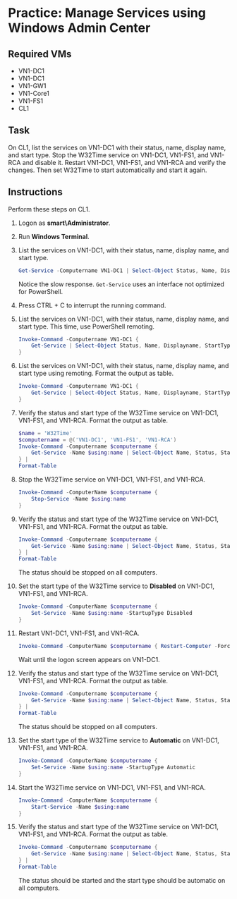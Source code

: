 # Practice: Manage Services using Windows Admin Center

## Required VMs

* VN1-DC1
* VN1-DC1
* VN1-GW1
* VN1-Core1
* VN1-FS1
* CL1

## Task

On CL1, list the services on VN1-DC1 with their status, name, display name, and start type. Stop the W32Time service on VN1-DC1, VN1-FS1, and VN1-RCA and disable it. Restart VN1-DC1, VN1-FS1, and VN1-RCA and verify the changes. Then set W32Time to start automatically and start it again.

## Instructions

Perform these steps on CL1.

1. Logon as **smart\Administrator**.
1. Run **Windows Terminal**.
1. List the services on VN1-DC1, with their status, name, display name, and start type.

    ````powershell
    Get-Service -Computername VN1-DC1 | Select-Object Status, Name, Displayname, StartType
    ````

    Notice the slow response. ````Get-Service```` uses an interface not optimized for PowerShell.

1. Press CTRL + C to interrupt the running command.
1. List the services on VN1-DC1, with their status, name, display name, and start type. This time, use PowerShell remoting.

    ````powershell
    Invoke-Command -Computername VN1-DC1 { 
        Get-Service | Select-Object Status, Name, Displayname, StartType 
    }
    ````

1. List the services on VN1-DC1, with their status, name, display name, and start type using remoting. Format the output as table.

    ````powershell
    Invoke-Command -Computername VN1-DC1 { 
        Get-Service | Select-Object Status, Name, Displayname, StartType 
    }
    ````

1. Verify the status and start type of the W32Time service on VN1-DC1, VN1-FS1, and VN1-RCA. Format the output as table.

    ````powershell
    $name = 'W32Time'
    $computername = @('VN1-DC1', 'VN1-FS1', 'VN1-RCA')
    Invoke-Command -Computername $computername { 
        Get-Service -Name $using:name | Select-Object Name, Status, StartType 
    } | 
    Format-Table
    ````

1. Stop the W32Time service on VN1-DC1, VN1-FS1, and VN1-RCA.

    ````powershell
    Invoke-Command -ComputerName $computername {
        Stop-Service -Name $using:name 
    }
    ````

1. Verify the status and start type of the W32Time service on VN1-DC1, VN1-FS1, and VN1-RCA. Format the output as table.

    ````powershell
    Invoke-Command -Computername $computername { 
        Get-Service -Name $using:name | Select-Object Name, Status, StartType 
    } | 
    Format-Table
    ````

    The status should be stopped on all computers.

1. Set the start type of the W32Time service to **Disabled** on VN1-DC1, VN1-FS1, and VN1-RCA.

    ````powershell
    Invoke-Command -ComputerName $computername { 
        Set-Service -Name $using:name -StartupType Disabled 
    }
    ````

1. Restart VN1-DC1, VN1-FS1, and VN1-RCA.

    ````powershell
    Invoke-Command -ComputerName $computername { Restart-Computer -Force }
    ````

    Wait until the logon screen appears on VN1-DC1.

1. Verify the status and start type of the W32Time service on VN1-DC1, VN1-FS1, and VN1-RCA. Format the output as table.

    ````powershell
    Invoke-Command -Computername $computername { 
        Get-Service -Name $using:name | Select-Object Name, Status, StartType 
    } | 
    Format-Table
    ````

    The status should be stopped on all computers.

1. Set the start type of the W32Time service to **Automatic** on VN1-DC1, VN1-FS1, and VN1-RCA.

    ````powershell
    Invoke-Command -ComputerName $computername { 
        Set-Service -Name $using:name -StartupType Automatic 
    }
    ````

1. Start the W32Time service on VN1-DC1, VN1-FS1, and VN1-RCA.

    ````powershell
    Invoke-Command -ComputerName $computername {
        Start-Service -Name $using:name 
    }
    ````

1. Verify the status and start type of the W32Time service on VN1-DC1, VN1-FS1, and VN1-RCA. Format the output as table.

    ````powershell
    Invoke-Command -Computername $computername { 
        Get-Service -Name $using:name | Select-Object Name, Status, StartType 
    } | 
    Format-Table
    ````

    The status should be started and the start type should be automatic on all computers.
